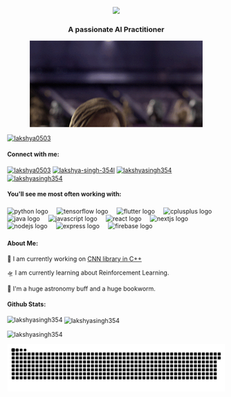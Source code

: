 <p align="center"><img src="https://readme-typing-svg.demolab.com?font=Fira+Code&size=35&duration=2000&pause=1000&color=9407F7&weight=100&center=true&random=false&width=435&lines=&lines=Hey+There!+%F0%9F%91%8B;I'm+Lakshya+Singh!](https://readme-typing-svg.demolab.com?font=Fira+Code&weight=600&size=35&duration=2000&pause=1000&color=9407F7&center=true&vCenter=true&random=false&width=435&lines=Hey+There!+%F0%9F%91%8B;I'm+Lakshya+Singh!"></p>
<h3 align="center">A passionate  AI Practitioner</h3>
<p align="center"><img src="/hello_there.gif"></p>

<p align="left"> <a href="https://twitter.com/lakshya0503" target="blank"><img src="https://img.shields.io/twitter/follow/lakshya0503?logo=twitter&style=for-the-badge" alt="lakshya0503" /></a> </p>

<h4 align="left">Connect with me:</h4>
<p align="left">
<a href="https://twitter.com/lakshya0503" target="blank"><img align="center" src="https://raw.githubusercontent.com/rahuldkjain/github-profile-readme-generator/master/src/images/icons/Social/twitter.svg" alt="lakshya0503" height="30" width="40" /></a>
<a href="https://linkedin.com/in/lakshya-singh-354l" target="blank"><img align="center" src="https://raw.githubusercontent.com/rahuldkjain/github-profile-readme-generator/master/src/images/icons/Social/linked-in-alt.svg" alt="lakshya-singh-354l" height="30" width="40" /></a>
<a href="https://kaggle.com/lakshyasingh354" target="blank"><img align="center" src="https://raw.githubusercontent.com/rahuldkjain/github-profile-readme-generator/master/src/images/icons/Social/kaggle.svg" alt="lakshyasingh354" height="30" width="40" /></a>
<a href="mailto:lakshya.singh354@gmail.com" target="blank"><img align="center" src="https://raw.githubusercontent.com/maurodesouza/profile-readme-generator/master/src/assets/icons/social/gmail/default.svg" alt="lakshyasingh354" height="30" width="40" /></a>

</p>

<h4 align="left">You'll see me most often working with:</h4>

###

<div align="left">
  <img src="https://skillicons.dev/icons?i=py" height="40" alt="python logo"  />
  <img width="12" />
  <img src="https://skillicons.dev/icons?i=tensorflow" height="40" alt="tensorflow logo"  />
  <img width="12" />
  <img src="https://skillicons.dev/icons?i=flutter" height="40" alt="flutter logo"  />
  <img width="12" />
  <img src="https://skillicons.dev/icons?i=cpp" height="40" alt="cplusplus logo"  />
  <img width="12" />
  <img src="https://skillicons.dev/icons?i=java" height="40" alt="java logo"  />
  <img width="12" />
  <img src="https://skillicons.dev/icons?i=js" height="40" alt="javascript logo"  />
  <img width="12" />
  <img src="https://skillicons.dev/icons?i=react" height="40" alt="react logo"  />
  <img width="12" />
  <img src="https://skillicons.dev/icons?i=nextjs" height="40" alt="nextjs logo"  />
  <img width="12" />
  <img src="https://skillicons.dev/icons?i=nodejs" height="40" alt="nodejs logo"  />
  <img width="12" />
  <img src="https://skillicons.dev/icons?i=express" height="40" alt="express logo"  />
  <img width="12" />
  <img src="https://skillicons.dev/icons?i=firebase" height="40" alt="firebase logo"  />
</div>

###
<!--- 
<div align="center">
  <img src="https://github-read-medium-git-main.pahlevikun.vercel.app/latest?limit=4&username=lakshya.singh354&theme=midnight-purple" alt="Layout with last medium posts"  />
</div>
!--->
<h4> About Me:</h4>
<div>
 
🚀 I am currently working on [CNN library in C++](https://github.com/LakshyaSingh354/CppNN)

🛸 I am currently learning about Reinforcement Learning.

🌌 I'm a huge astronomy buff and a huge bookworm.<br>


<!---<h3 align="left">I am currently reading:</h3>
<a href="https://www.goodreads.com/user/show/149789414-lakshya-singh"><img src="https://goodreads-readme.vercel.app/api/book?id=149789414" alt="GoodReads reading" width="350" /></a>
--->
 </div>
<h4>Github Stats:</h4>
<p><img align="left" src="https://github-readme-stats.vercel.app/api/top-langs?username=lakshyasingh354&theme=midnight-purple&hide_rank=true&show_icons=true&locale=en&layout=compact" alt="lakshyasingh354" /></p>

<p>&nbsp;<img align="center" src="https://github-readme-stats.vercel.app/api?username=lakshyasingh354&theme=midnight-purple&hide_rank=true&show_icons=true&locale=en" alt="lakshyasingh354" /></p>

<p><img align="center" src="https://github-readme-streak-stats.herokuapp.com/?user=lakshyasingh354&theme=midnight-purple&" alt="lakshyasingh354" /></p>
<picture>
  <source media="(prefers-color-scheme: dark)" srcset="https://raw.githubusercontent.com/LakshyaSingh354/LakshyaSingh354/output/github-contribution-grid-snake-dark.svg">
  <source media="(prefers-color-scheme: light)" srcset="https://raw.githubusercontent.com/LakshyaSingh354/LakshyaSingh354/output/github-contribution-grid-snake.svg">
  <img alt="github contribution grid snake animation" src="https://raw.githubusercontent.com/LakshyaSingh354/LakshyaSingh354/output/github-contribution-grid-snake.svg">
</picture>
